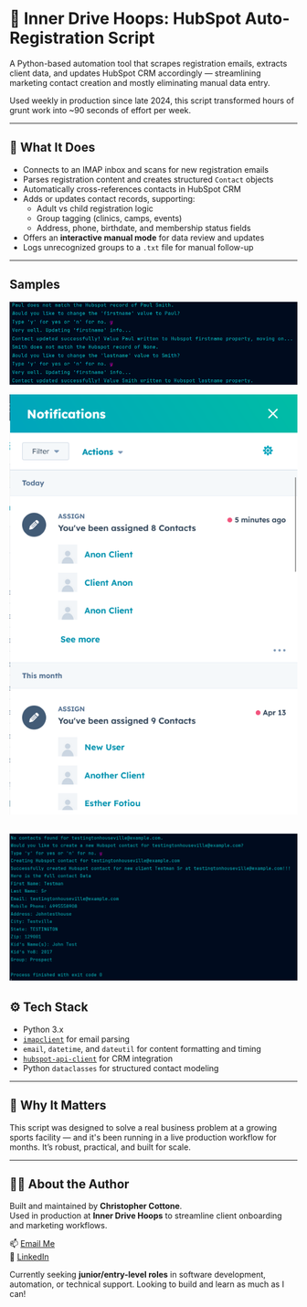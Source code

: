 # 🏀 Inner Drive Hoops: HubSpot Auto-Registration Script

A Python-based automation tool that scrapes registration emails, extracts client data, and updates HubSpot CRM accordingly — streamlining marketing contact creation and mostly eliminating manual data entry.

Used weekly in production since late 2024, this script transformed hours of grunt work into ~90 seconds of effort per week.

---

## 📌 What It Does

- Connects to an IMAP inbox and scans for new registration emails  
- Parses registration content and creates structured `Contact` objects  
- Automatically cross-references contacts in HubSpot CRM  
- Adds or updates contact records, supporting:
  - Adult vs child registration logic  
  - Group tagging (clinics, camps, events)  
  - Address, phone, birthdate, and membership status fields  
- Offers an **interactive manual mode** for data review and updates  
- Logs unrecognized groups to a `.txt` file for manual follow-up  

---

## Samples
![Updating Existing Client Data](NameEdit.png)

![Hubspot Results](HubspotResults.png)

![Creating New Contact](ContactCreate.png)
---

## ⚙️ Tech Stack

- Python 3.x  
- [`imapclient`](https://pypi.org/project/IMAPClient/) for email parsing  
- `email`, `datetime`, and `dateutil` for content formatting and timing  
- [`hubspot-api-client`](https://github.com/HubSpot/hubspot-api-python) for CRM integration  
- Python `dataclasses` for structured contact modeling  

---

## 🚀 Why It Matters

This script was designed to solve a real business problem at a growing sports facility — and it's been running in a live production workflow for months. It’s robust, practical, and built for scale.

---

## 🙋‍♂️ About the Author

Built and maintained by **Christopher Cottone**.  
Used in production at **Inner Drive Hoops** to streamline client onboarding and marketing workflows.

📫 [Email Me](mailto:chriscottone1@gmail.com.com)  
💼 [LinkedIn](https://www.linkedin.com/in/christopher-cottone-b9820928a/?trk=opento_sprofile_topcard)  

Currently seeking **junior/entry-level roles** in software development, automation, or technical support. Looking to build and learn as much as I can!
